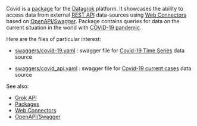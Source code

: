 Covid is a [package](https://datagrok.ai/help/develop/develop#packages) for the [Datagrok](https://datagrok.ai) platform.
It showcases the ability to access data from external [REST API](https://en.wikipedia.org/wiki/Representational_state_transfer) 
data-sources using [Web Connectors](https://datagrok.ai/help/access/connectors/web) based on [OpenAPI/Swagger](https://swagger.io/).
Package contains queries for data on the current situation in the world with [COVID-19 pandemic](https://en.wikipedia.org/wiki/COVID-19_pandemic).

Here are the files of particular interest:

* [swaggers/covid-19.yaml](https://github.com/datagrok-ai/public/blob/master/packages/Covid/swaggers/covid-19.yaml)
  : swagger file for [Covid-19 Time Series](https://data.humdata.org/) data source
  
* [swaggers/covid_api.yaml](https://github.com/datagrok-ai/public/blob/master/packages/Covid/swaggers/covid_api.yaml)
  : swagger file for [Covid-19 current cases](https://corona.lmao.ninja/) data source


See also: 
  * [Grok API](https://datagrok.ai/help/develop/grok-api)
  * [Packages](https://datagrok.ai/help/develop/develop#packages)
  * [Web Connectors](https://datagrok.ai/help/access/connectors/web)
  * [OpenAPI/Swagger](https://swagger.io/)
